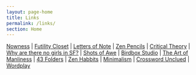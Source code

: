 ```yaml
---
layout: page-home
title: Links
permalink: /links/
section: Home
---
```


<div class="section" markdown="1">


[Nowness](http://www.nowness.com/)
| [Futility Closet](http://www.futilitycloset.com/)
| [Letters of Note](http://www.lettersofnote.com/)
| [Zen Pencils](http://zenpencils.com/)
| [Critical Theory](http://www.critical-theory.com/)
| [Why are there no girls in SF?](http://whytherearenogirls.blogspot.in/)
| [Shots of Awe](http://thisisjasonsilva.com/)
| [Birdbox Studio](http://birdboxstudio.com/)
| [The Art of Manliness](http://www.artofmanliness.com/2011/11/13/masculine-voice/) 
| [43 Folders](http://www.43folders.com/howto) 
| [Zen Habbits](http://zenhabits.net/archives/)
| [Minimalism](http://mnmlist.com/)
| [Crossword Unclued](http://www.crosswordunclued.com/2008/08/tackling-cryptic-crosswords-7-step_11.html)
| [Wordplay](http://www.fun-with-words.com/index.html)






